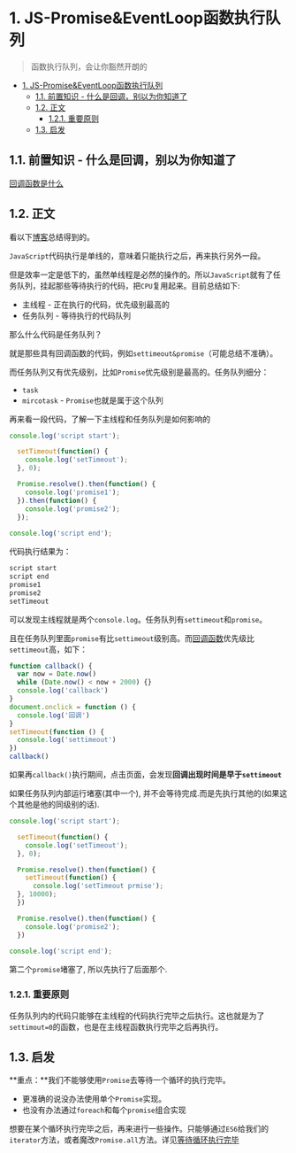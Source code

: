 # 1. JS-Promise&EventLoop函数执行队列
> 函数执行队列，会让你豁然开朗的

<!-- TOC -->

- [1. JS-Promise&EventLoop函数执行队列](#1-js-promiseeventloop函数执行队列)
  - [1.1. 前置知识 - 什么是回调，别以为你知道了](#11-前置知识---什么是回调别以为你知道了)
  - [1.2. 正文](#12-正文)
    - [1.2.1. 重要原则](#121-重要原则)
  - [1.3. 启发](#13-启发)

<!-- /TOC -->

## 1.1. 前置知识 - 什么是回调，别以为你知道了

[回调函数是什么](https://github.com/JiangWeixian/JS-Tips/blob/master/Grammar/JS-%E5%90%8C%E6%AD%A5%E5%BC%82%E6%AD%A5.md)

## 1.2. 正文

看以下[博客](https://blog.csdn.net/wky_csdn/article/details/77477146)总结得到的。

`JavaScript`代码执行是单线的，意味着只能执行之后，再来执行另外一段。

但是效率一定是低下的，虽然单线程是必然的操作的。所以`JavaScript`就有了任务队列，挂起那些等待执行的代码，把`CPU`复用起来。目前总结如下:

* 主线程 - 正在执行的代码，优先级别最高的
* 任务队列 - 等待执行的代码队列

那么什么代码是任务队列？

就是那些具有回调函数的代码，例如`settimeout&promise`（可能总结不准确）。

而任务队列又有优先级别，比如`Promise`优先级别是最高的。任务队列细分：

* `task`
* `mircotask` - `Promise`也就是属于这个队列

再来看一段代码，了解一下主线程和任务队列是如何影响的

```JavaScript
console.log('script start');

  setTimeout(function() { 
    console.log('setTimeout');
  }, 0);

  Promise.resolve().then(function() {   
    console.log('promise1');
  }).then(function() { 
    console.log('promise2');
  });
  
console.log('script end');

```

代码执行结果为：

```JavaScript
script start
script end
promise1
promise2
setTimeout
```

可以发现主线程就是两个`console.log`。任务队列有`settimeout`和`promise`。

且在任务队列里面`promise`有比`settimeout`级别高。而[回调函数](https://github.com/JiangWeixian/JS-Tips/blob/master/Grammar/JS-%E5%90%8C%E6%AD%A5%E5%BC%82%E6%AD%A5.md)优先级比`settimeout`高，如下：

```JavaScript
function callback() {
  var now = Date.now()
  while (Date.now() < now + 2000) {}
  console.log('callback')
}
document.onclick = function () {
  console.log('回调')
}
setTimeout(function () {
  console.log('settimeout')
})
callback()
```

如果再`callback()`执行期间，点击页面，会发现**回调出现时间是早于`settimeout`**

如果任务队列内部运行堵塞(其中一个), 并不会等待完成.而是先执行其他的(如果这个其他是他的同级别的话).

```javascript
console.log('script start');

  setTimeout(function() { 
    console.log('setTimeout');
  }, 0);

  Promise.resolve().then(function() {   
    setTimeout(function() { 
      console.log('setTimeout prmise');
  }, 10000);
  })

  Promise.resolve().then(function() {   
    console.log('promise2');
  })
  
console.log('script end');
```

第二个`promise`堵塞了, 所以先执行了后面那个.

### 1.2.1. 重要原则

任务队列内的代码只能够在主线程的代码执行完毕之后执行。这也就是为了`settimout=0`的函数，也是在主线程函数执行完毕之后再执行。

## 1.3. 启发

**重点：**我们不能够使用`Promise`去等待一个循环的执行完毕。

* 更准确的说没办法使用单个`Promise`实现。
* 也没有办法通过`foreach`和每个`promise`组合实现

想要在某个循环执行完毕之后，再来进行一些操作。只能够通过`ES6`给我们的`iterator`方法，或者魔改`Promise.all`方法。详见[等待循环执行完毕](https://github.com/JiangWeixian/JS-Tips/blob/master/Grammar/JS-%E7%AD%89%E5%BE%85%E5%BE%AA%E7%8E%AF%E6%89%A7%E8%A1%8C%E5%AE%8C%E6%AF%95.md)

